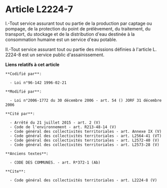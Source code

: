 # Article L2224-7

I.-Tout service assurant tout ou partie de la production par captage ou pompage, de la protection du point de prélèvement, du
traitement, du transport, du stockage et de la distribution d'eau destinée à la consommation humaine est un service d'eau
potable. 

II.-Tout service assurant tout ou partie des missions définies à l'article L. 2224-8 est un service public d'assainissement.

**Liens relatifs à cet article**

	**Codifié par**:

	  - Loi n°96-142 1996-02-21

	**Modifié par**:

	  - Loi n°2006-1772 du 30 décembre 2006 - art. 54 () JORF 31 décembre 2006

	**Cité par**:

	  - Arrêté du 21 juillet 2015 - art. 2 (V)
	  - Code de l'environnement - art. R213-48-14 (V)
	  - Code général des collectivités territoriales - art. Annexe IX (V)
	  - Code général des collectivités territoriales - art. L2564-41 (VT)
	  - Code général des collectivités territoriales - art. L2572-40 (V)
	  - Code général des collectivités territoriales - art. L2573-28 (V)

	**Anciens textes**:

	  - CODE DES COMMUNES. - art. R*372-1 (Ab)

	**Cite**:

	  - Code général des collectivités territoriales - art. L2224-8 (V)
